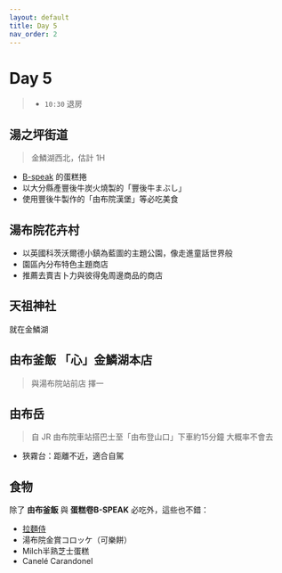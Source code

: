 ```yaml
---
layout: default
title: Day 5
nav_order: 2
---
```


# Day 5
> * `10:30` 退房

## 湯之坪街道
> 金鱗湖西北，估計 1H
* [B-speak](https://www.gltjp.com/zh-hant/directory/item/14889/) 的蛋糕捲
* 以大分縣產豐後牛炭火燒製的「豐後牛まぶし」
* 使用豐後牛製作的「由布院漢堡」等必吃美食

## 湯布院花卉村
* 以英國科茨沃爾德小鎮為藍圖的主題公園，像走進童話世界般
* 園區內分布特色主題商店
* 推薦去賣吉卜力與彼得兔周邊商品的商店

## 天祖神社
就在金鱗湖

## 由布釜飯 「心」金鱗湖本店
> 與湯布院站前店 擇一

## 由布岳
> 自 JR 由布院車站搭巴士至「由布登山口」下車約15分鐘
> 大概率不會去

* 狹霧台：距離不近，適合自駕

## 食物
除了 __由布釜飯__ 與 __蛋糕卷B-SPEAK__ 必吃外，這些也不錯：
* [拉麵侍](https://www.gltjp.com/zh-hant/article/item/20870/)
* 湯布院金賞コロッケ（可樂餅）
* Milch半熟芝士蛋糕
* Canelé Carandonel
